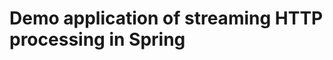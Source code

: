 Demo application of streaming HTTP processing in Spring
=======================================================

